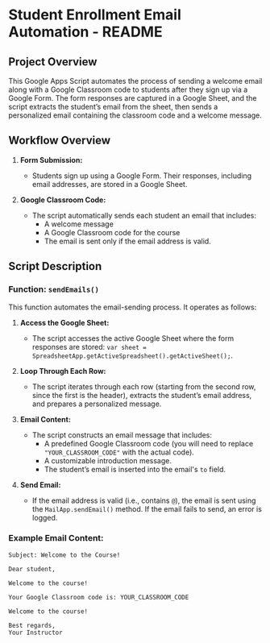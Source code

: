 # Student Enrollment Email Automation - README

## Project Overview

This Google Apps Script automates the process of sending a welcome email along with a Google Classroom code to students after they sign up via a Google Form. The form responses are captured in a Google Sheet, and the script extracts the student’s email from the sheet, then sends a personalized email containing the classroom code and a welcome message.

## Workflow Overview

1. **Form Submission:**
   - Students sign up using a Google Form. Their responses, including email addresses, are stored in a Google Sheet.

2. **Google Classroom Code:**
   - The script automatically sends each student an email that includes:
     - A welcome message
     - A Google Classroom code for the course
     - The email is sent only if the email address is valid.

## Script Description

### Function: `sendEmails()`

This function automates the email-sending process. It operates as follows:

1. **Access the Google Sheet:**
   - The script accesses the active Google Sheet where the form responses are stored: `var sheet = SpreadsheetApp.getActiveSpreadsheet().getActiveSheet();`.

2. **Loop Through Each Row:**
   - The script iterates through each row (starting from the second row, since the first is the header), extracts the student’s email address, and prepares a personalized message.

3. **Email Content:**
   - The script constructs an email message that includes:
     - A predefined Google Classroom code (you will need to replace `"YOUR_CLASSROOM_CODE"` with the actual code).
     - A customizable introduction message.
     - The student’s email is inserted into the email's `to` field.

4. **Send Email:**
   - If the email address is valid (i.e., contains `@`), the email is sent using the `MailApp.sendEmail()` method. If the email fails to send, an error is logged.

### Example Email Content:
```text
Subject: Welcome to the Course!

Dear student,

Welcome to the course!

Your Google Classroom code is: YOUR_CLASSROOM_CODE

Welcome to the course!

Best regards,
Your Instructor
